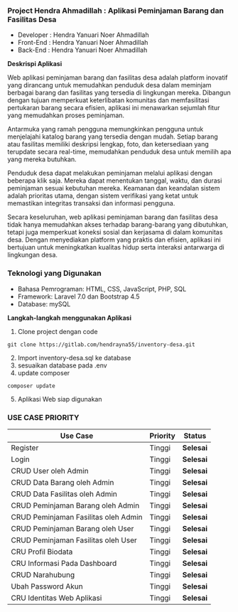 ### Project Hendra Ahmadillah : Aplikasi Peminjaman Barang dan Fasilitas Desa

- Developer : Hendra Yanuari Noer Ahmadillah
- Front-End : Hendra Yanuari Noer Ahmadillah
- Back-End  : Hendra Yanuari Noer Ahmadillah

**Deskrispi Aplikasi**

Web aplikasi peminjaman barang dan fasilitas desa adalah platform inovatif yang dirancang untuk memudahkan penduduk desa dalam meminjam berbagai barang dan fasilitas yang tersedia di lingkungan mereka. Dibangun dengan tujuan memperkuat keterlibatan komunitas dan memfasilitasi pertukaran barang secara efisien, aplikasi ini menawarkan sejumlah fitur yang memudahkan proses peminjaman.

Antarmuka yang ramah pengguna memungkinkan pengguna untuk menjelajahi katalog barang yang tersedia dengan mudah. Setiap barang atau fasilitas memiliki deskripsi lengkap, foto, dan ketersediaan yang terupdate secara real-time, memudahkan penduduk desa untuk memilih apa yang mereka butuhkan.

Penduduk desa dapat melakukan peminjaman melalui aplikasi dengan beberapa klik saja. Mereka dapat menentukan tanggal, waktu, dan durasi peminjaman sesuai kebutuhan mereka. Keamanan dan keandalan sistem adalah prioritas utama, dengan sistem verifikasi yang ketat untuk memastikan integritas transaksi dan informasi pengguna.

Secara keseluruhan, web aplikasi peminjaman barang dan fasilitas desa tidak hanya memudahkan akses terhadap barang-barang yang dibutuhkan, tetapi juga memperkuat koneksi sosial dan kerjasama di dalam komunitas desa. Dengan menyediakan platform yang praktis dan efisien, aplikasi ini bertujuan untuk meningkatkan kualitas hidup serta interaksi antarwarga di lingkungan desa.

### Teknologi yang Digunakan
- Bahasa Pemrograman: HTML, CSS, JavaScript, PHP, SQL
- Framework: Laravel 7.0 dan Bootstrap 4.5
- Database: mySQL

**Langkah-langkah menggunakan Aplikasi**
1. Clone project dengan code
```shell
git clone https://gitlab.com/hendrayna55/inventory-desa.git
```
2. Import inventory-desa.sql ke database
3. sesuaikan database pada .env
4. update composer
```shell
composer update
```
5. Aplikasi Web siap digunakan

### USE CASE PRIORITY
| Use Case                     | Priority | Status |
|------------------------------|----------|--------|
| Register          | Tinggi   | **Selesai** |
| Login          | Tinggi   | **Selesai** |
| CRUD User oleh Admin          | Tinggi   | **Selesai** |
| CRUD Data Barang oleh Admin          | Tinggi   | **Selesai** |
| CRUD Data Fasilitas oleh Admin          | Tinggi   | **Selesai** |
| CRUD Peminjaman Barang oleh Admin          | Tinggi   | **Selesai** |
| CRUD Peminjaman Fasilitas oleh Admin          | Tinggi   | **Selesai** |
| CRUD Peminjaman Barang oleh User          | Tinggi   | **Selesai** |
| CRUD Peminjaman Fasilitas oleh User          | Tinggi   | **Selesai** |
| CRU Profil Biodata          | Tinggi   | **Selesai** |
| CRU Informasi Pada Dashboard          | Tinggi   | **Selesai** |
| CRUD Narahubung          | Tinggi   | **Selesai** |
| Ubah Password Akun          | Tinggi   | **Selesai** |
| CRU Identitas Web Aplikasi          | Tinggi   | **Selesai** |

